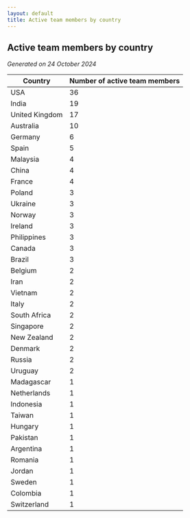 ```yaml
---
layout: default
title: Active team members by country
---
```

## Active team members by country
*Generated on 24 October 2024*

| Country | Number of active team members |
| --- | --- |
| USA | 36 |
| India | 19 |
| United Kingdom | 17 |
| Australia | 10 |
| Germany | 6 |
| Spain | 5 |
| Malaysia | 4 |
| China | 4 |
| France | 4 |
| Poland | 3 |
| Ukraine | 3 |
| Norway | 3 |
| Ireland | 3 |
| Philippines | 3 |
| Canada | 3 |
| Brazil | 3 |
| Belgium | 2 |
| Iran | 2 |
| Vietnam | 2 |
| Italy | 2 |
| South Africa | 2 |
| Singapore | 2 |
| New Zealand | 2 |
| Denmark | 2 |
| Russia | 2 |
| Uruguay | 2 |
| Madagascar | 1 |
| Netherlands | 1 |
| Indonesia | 1 |
| Taiwan | 1 |
| Hungary | 1 |
| Pakistan | 1 |
| Argentina | 1 |
| Romania | 1 |
| Jordan | 1 |
| Sweden | 1 |
| Colombia | 1 |
| Switzerland | 1 |
